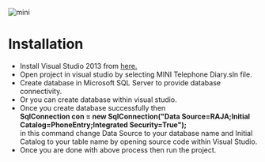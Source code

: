 ![mini](https://cloud.githubusercontent.com/assets/23516674/24597179/c19438fa-1861-11e7-910b-ed49c847bbf1.PNG)



<h1>Installation</h1>

<ul>

<li>Install Visual Studio 2013 from <a href="https://www.visualstudio.com/downloads/">here.</a></li>

<li>Open project in visual studio by selecting MINI Telephone Diary.sln file.</li>

<li>Create database in Microsoft SQL Server to provide database connectivity.</li>

<li>Or you can create database within visual studio.</li>

<li>Once you create database successfully then <br><b>SqlConnection con = new SqlConnection("Data Source=RAJA;Initial Catalog=PhoneEntry;Integrated Security=True");</b><br> in this command change Data Source to your database name and Initial Catalog to your table name by opening source code within Visual Studio.</li>

<li>Once you are done with above process then run the project.</li>

</ul>
